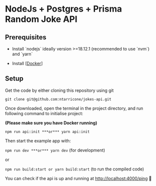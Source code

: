 # NodeJs + Postgres + Prisma Random Joke API

## Prerequisites

- Install \`nodejs\` ideally version >=18.12.1 (recommended to use \`nvm\`) and \`yarn\`
    
- Install \[[Docker](https://www.docker.com/products/docker-desktop)\]
    
## Setup

Get the code by either cloning this repository using git

`git clone git@github.com:ntarricone/jokes-api.git`

Once downloaded, open the terminal in the project directory, and run following command to initialise project:

**(Please make sure you have Docker running)**

`npm run api:init ***or*** yarn api:init`

Then start the example app with:

`npm run dev ***or*** yarn dev` (for development)

or

`npm run build:start or yarn build:start` (to run the compiled code)

You can check if the api is up and running at [http://localhost:4000/ping](http://localhost:4000/ping) 🚀